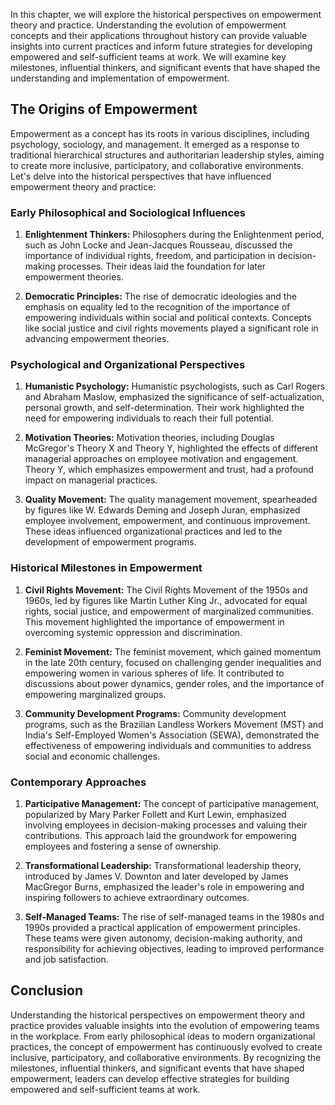 
In this chapter, we will explore the historical perspectives on empowerment theory and practice. Understanding the evolution of empowerment concepts and their applications throughout history can provide valuable insights into current practices and inform future strategies for developing empowered and self-sufficient teams at work. We will examine key milestones, influential thinkers, and significant events that have shaped the understanding and implementation of empowerment.

**The Origins of Empowerment**
------------------------------

Empowerment as a concept has its roots in various disciplines, including psychology, sociology, and management. It emerged as a response to traditional hierarchical structures and authoritarian leadership styles, aiming to create more inclusive, participatory, and collaborative environments. Let's delve into the historical perspectives that have influenced empowerment theory and practice:

### **Early Philosophical and Sociological Influences**

1. **Enlightenment Thinkers:** Philosophers during the Enlightenment period, such as John Locke and Jean-Jacques Rousseau, discussed the importance of individual rights, freedom, and participation in decision-making processes. Their ideas laid the foundation for later empowerment theories.

2. **Democratic Principles:** The rise of democratic ideologies and the emphasis on equality led to the recognition of the importance of empowering individuals within social and political contexts. Concepts like social justice and civil rights movements played a significant role in advancing empowerment theories.

### **Psychological and Organizational Perspectives**

1. **Humanistic Psychology:** Humanistic psychologists, such as Carl Rogers and Abraham Maslow, emphasized the significance of self-actualization, personal growth, and self-determination. Their work highlighted the need for empowering individuals to reach their full potential.

2. **Motivation Theories:** Motivation theories, including Douglas McGregor's Theory X and Theory Y, highlighted the effects of different managerial approaches on employee motivation and engagement. Theory Y, which emphasizes empowerment and trust, had a profound impact on managerial practices.

3. **Quality Movement:** The quality management movement, spearheaded by figures like W. Edwards Deming and Joseph Juran, emphasized employee involvement, empowerment, and continuous improvement. These ideas influenced organizational practices and led to the development of empowerment programs.

### **Historical Milestones in Empowerment**

1. **Civil Rights Movement:** The Civil Rights Movement of the 1950s and 1960s, led by figures like Martin Luther King Jr., advocated for equal rights, social justice, and empowerment of marginalized communities. This movement highlighted the importance of empowerment in overcoming systemic oppression and discrimination.

2. **Feminist Movement:** The feminist movement, which gained momentum in the late 20th century, focused on challenging gender inequalities and empowering women in various spheres of life. It contributed to discussions about power dynamics, gender roles, and the importance of empowering marginalized groups.

3. **Community Development Programs:** Community development programs, such as the Brazilian Landless Workers Movement (MST) and India's Self-Employed Women's Association (SEWA), demonstrated the effectiveness of empowering individuals and communities to address social and economic challenges.

### **Contemporary Approaches**

1. **Participative Management:** The concept of participative management, popularized by Mary Parker Follett and Kurt Lewin, emphasized involving employees in decision-making processes and valuing their contributions. This approach laid the groundwork for empowering employees and fostering a sense of ownership.

2. **Transformational Leadership:** Transformational leadership theory, introduced by James V. Downton and later developed by James MacGregor Burns, emphasized the leader's role in empowering and inspiring followers to achieve extraordinary outcomes.

3. **Self-Managed Teams:** The rise of self-managed teams in the 1980s and 1990s provided a practical application of empowerment principles. These teams were given autonomy, decision-making authority, and responsibility for achieving objectives, leading to improved performance and job satisfaction.

**Conclusion**
--------------

Understanding the historical perspectives on empowerment theory and practice provides valuable insights into the evolution of empowering teams in the workplace. From early philosophical ideas to modern organizational practices, the concept of empowerment has continuously evolved to create inclusive, participatory, and collaborative environments. By recognizing the milestones, influential thinkers, and significant events that have shaped empowerment, leaders can develop effective strategies for building empowered and self-sufficient teams at work.
